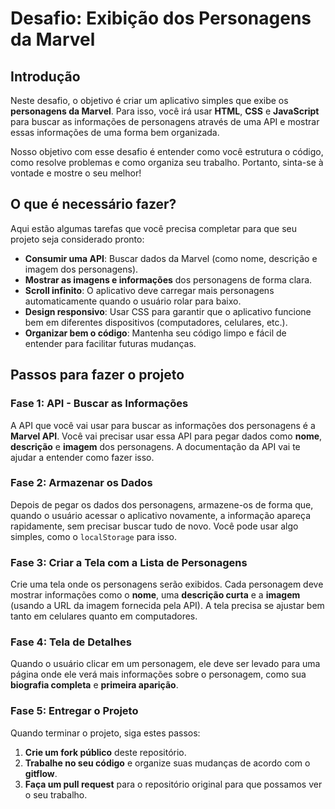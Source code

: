 # Desafio: Exibição dos Personagens da Marvel

## Introdução

Neste desafio, o objetivo é criar um aplicativo simples que exibe os **personagens da Marvel**. Para isso, você irá usar **HTML**, **CSS** e **JavaScript** para buscar as informações de personagens através de uma API e mostrar essas informações de uma forma bem organizada.

Nosso objetivo com esse desafio é entender como você estrutura o código, como resolve problemas e como organiza seu trabalho. Portanto, sinta-se à vontade e mostre o seu melhor!

## O que é necessário fazer?

Aqui estão algumas tarefas que você precisa completar para que seu projeto seja considerado pronto:

- **Consumir uma API**: Buscar dados da Marvel (como nome, descrição e imagem dos personagens).
- **Mostrar as imagens e informações** dos personagens de forma clara.
- **Scroll infinito**: O aplicativo deve carregar mais personagens automaticamente quando o usuário rolar para baixo.
- **Design responsivo**: Usar CSS para garantir que o aplicativo funcione bem em diferentes dispositivos (computadores, celulares, etc.).
- **Organizar bem o código**: Mantenha seu código limpo e fácil de entender para facilitar futuras mudanças.

## Passos para fazer o projeto

### Fase 1: API - Buscar as Informações

A API que você vai usar para buscar as informações dos personagens é a **Marvel API**. Você vai precisar usar essa API para pegar dados como **nome**, **descrição** e **imagem** dos personagens. A documentação da API vai te ajudar a entender como fazer isso.

### Fase 2: Armazenar os Dados

Depois de pegar os dados dos personagens, armazene-os de forma que, quando o usuário acessar o aplicativo novamente, a informação apareça rapidamente, sem precisar buscar tudo de novo. Você pode usar algo simples, como o `localStorage` para isso.

### Fase 3: Criar a Tela com a Lista de Personagens

Crie uma tela onde os personagens serão exibidos. Cada personagem deve mostrar informações como o **nome**, uma **descrição curta** e a **imagem** (usando a URL da imagem fornecida pela API). A tela precisa se ajustar bem tanto em celulares quanto em computadores.

### Fase 4: Tela de Detalhes

Quando o usuário clicar em um personagem, ele deve ser levado para uma página onde ele verá mais informações sobre o personagem, como sua **biografia completa** e **primeira aparição**.

### Fase 5: Entregar o Projeto

Quando terminar o projeto, siga estes passos:

1. **Crie um fork público** deste repositório.
2. **Trabalhe no seu código** e organize suas mudanças de acordo com o **gitflow**.
3. **Faça um pull request** para o repositório original para que possamos ver o seu trabalho.